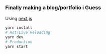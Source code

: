 ### Finally making a blog/portfolio i Guess
Using [next.js](https://github.com/zeit/next.js/)
```Bash
yarn install
# Hot/Live Reloading
yarn dev 
# Production
yarn start
